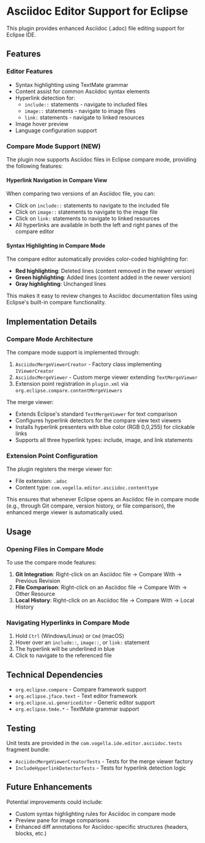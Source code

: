 # Asciidoc Editor Support for Eclipse

This plugin provides enhanced Asciidoc (.adoc) file editing support for Eclipse IDE.

## Features

### Editor Features
- Syntax highlighting using TextMate grammar
- Content assist for common Asciidoc syntax elements
- Hyperlink detection for:
  - `include::` statements - navigate to included files
  - `image::` statements - navigate to image files
  - `link:` statements - navigate to linked resources
- Image hover preview
- Language configuration support

### Compare Mode Support (NEW)
The plugin now supports Asciidoc files in Eclipse compare mode, providing the following features:

#### Hyperlink Navigation in Compare View
When comparing two versions of an Asciidoc file, you can:
- Click on `include::` statements to navigate to the included file
- Click on `image::` statements to navigate to the image file
- Click on `link:` statements to navigate to linked resources
- All hyperlinks are available in both the left and right panes of the compare editor

#### Syntax Highlighting in Compare Mode
The compare editor automatically provides color-coded highlighting for:
- **Red highlighting**: Deleted lines (content removed in the newer version)
- **Green highlighting**: Added lines (content added in the newer version)
- **Gray highlighting**: Unchanged lines

This makes it easy to review changes to Asciidoc documentation files using Eclipse's built-in compare functionality.

## Implementation Details

### Compare Mode Architecture
The compare mode support is implemented through:
1. `AsciidocMergeViewerCreator` - Factory class implementing `IViewerCreator`
2. `AsciidocMergeViewer` - Custom merge viewer extending `TextMergeViewer`
3. Extension point registration in `plugin.xml` via `org.eclipse.compare.contentMergeViewers`

The merge viewer:
- Extends Eclipse's standard `TextMergeViewer` for text comparison
- Configures hyperlink detectors for the compare view text viewers
- Installs hyperlink presenters with blue color (RGB 0,0,255) for clickable links
- Supports all three hyperlink types: include, image, and link statements

### Extension Point Configuration
The plugin registers the merge viewer for:
- File extension: `.adoc`
- Content type: `com.vogella.editor.asciidoc.contenttype`

This ensures that whenever Eclipse opens an Asciidoc file in compare mode (e.g., through Git compare, version history, or file comparison), the enhanced merge viewer is automatically used.

## Usage

### Opening Files in Compare Mode
To use the compare mode features:

1. **Git Integration**: Right-click on an Asciidoc file → Compare With → Previous Revision
2. **File Comparison**: Right-click on an Asciidoc file → Compare With → Other Resource
3. **Local History**: Right-click on an Asciidoc file → Compare With → Local History

### Navigating Hyperlinks in Compare Mode
1. Hold `Ctrl` (Windows/Linux) or `Cmd` (macOS)
2. Hover over an `include::`, `image::`, or `link:` statement
3. The hyperlink will be underlined in blue
4. Click to navigate to the referenced file

## Technical Dependencies
- `org.eclipse.compare` - Compare framework support
- `org.eclipse.jface.text` - Text editor framework
- `org.eclipse.ui.genericeditor` - Generic editor support
- `org.eclipse.tm4e.*` - TextMate grammar support

## Testing
Unit tests are provided in the `com.vogella.ide.editor.asciidoc.tests` fragment bundle:
- `AsciidocMergeViewerCreatorTests` - Tests for the merge viewer factory
- `IncludeHyperlinkDetectorTests` - Tests for hyperlink detection logic

## Future Enhancements
Potential improvements could include:
- Custom syntax highlighting rules for Asciidoc in compare mode
- Preview pane for image comparisons
- Enhanced diff annotations for Asciidoc-specific structures (headers, blocks, etc.)
